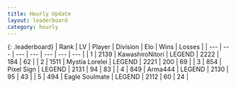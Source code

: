 ```yaml
---
title: Hourly Update
layout: leaderboard
category: hourly
---
```


{: .leaderboard}
| Rank | LV | Player | Division | Elo | Wins | Losses |
| --- | --- | --- | --- | --- | --- | --- |
| <span data-change="1">1</span> | 2139 | <span title="ID: 164871">KawashiroNitori</span> | LEGEND | <span data-change="5">2222</span> | <span data-change="1">184</span> | <span data-change="0">62</span> |
| <span data-change="-1">2</span> | 1511 | <span title="ID: 315148">Mystia Lorelei</span> | LEGEND | <span data-change="0">2221</span> | <span data-change="0">200</span> | <span data-change="0">69</span> |
| <span data-change="0">3</span> | 854 | <span title="ID: 568882">Pixel Sign</span> | LEGEND | <span data-change="0">2131</span> | <span data-change="0">94</span> | <span data-change="0">83</span> |
| <span data-change="0">4</span> | 849 | <span title="ID: 1034">Arma444</span> | LEGEND | <span data-change="0">2130</span> | <span data-change="0">95</span> | <span data-change="0">43</span> |
| <span data-change="0">5</span> | 494 | <span title="ID: 512212">Eagle Soulmate</span> | LEGEND | <span data-change="0">2112</span> | <span data-change="0">60</span> | <span data-change="0">24</span> |